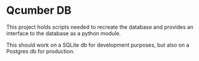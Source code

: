 # Qcumber DB

This project holds scripts needed to recreate the database and provides an interface to the
database as a python module.

This should work on a SQLite db for development purposes, but also on a Postgres db for production.
